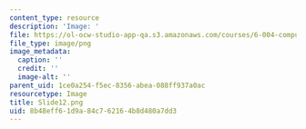 ```yaml
---
content_type: resource
description: 'Image: '
file: https://ol-ocw-studio-app-qa.s3.amazonaws.com/courses/6-004-computation-structures-spring-2017/8b48eff61d9a84c762164b8d480a7dd3_Slide12.png
file_type: image/png
image_metadata:
  caption: ''
  credit: ''
  image-alt: ''
parent_uid: 1ce0a254-f5ec-8356-abea-088ff937a0ac
resourcetype: Image
title: Slide12.png
uid: 8b48eff6-1d9a-84c7-6216-4b8d480a7dd3
---
```

